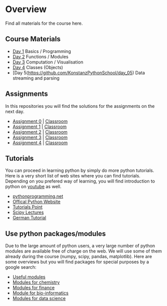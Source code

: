 # Overview
Find all materials for the course here.

## Course Materials
- [Day 1](https://github.com/KonstanzPythonSchool/day_01) Basics / Programming
- [Day 2](https://github.com/KonstanzPythonSchool/day_02) Functions / Modules
- [Day 3](https://github.com/KonstanzPythonSchool/day_03) Computation / Visualisation
- [Day 4](https://github.com/KonstanzPythonSchool/day_04) Classes (Objects)
- [Day 5(https://github.com/KonstanzPythonSchool/day_05) Data streaming and parsing

## Assignments
In this repositories you will find the solutions for the assignments on the next day.
- [Assignment 0](https://github.com/KonstanzPythonSchool/assignment_00) | [Classroom](https://classroom.github.com/a/9FdCJCQ7)
- [Assignment 1](https://github.com/KonstanzPythonSchool/assignment_01) | [Classroom](https://classroom.github.com/a/OHj7MZLY)
- [Assignment 2](https://github.com/KonstanzPythonSchool/assignment_02) | [Classroom](https://classroom.github.com/a/MOqrx5vr)
- [Assignment 3](https://github.com/KonstanzPythonSchool/assignment_03) | [Classroom](https://classroom.github.com/a/t86rKz9Q)
- [Assignment 4](https://github.com/KonstanzPythonSchool/assignment_04) | [Classroom](https://classroom.github.com/a/wiN728wA)

## Tutorials
You can proceed in learning python by simply do more python tutorials. Here is a very short list of web sites where you can find tutorials. Depending on you prefered way of learning, you will find introduction to python on [youtube](https://www.youtube.com/results?search_query=python) as well.

* [pythonprogramming.net](https://pythonprogramming.net/)
* [Offical Python Website](https://docs.python.org/3/tutorial/)
* [Tutorials Point](https://www.tutorialspoint.com/python/index.htm)
* [Scipy Lectures](https://www.scipy-lectures.org/)
* [German Tutorial](https://py-tutorial-de.readthedocs.io/de/python-3.3/)

## Use python packages/modules
Due to the large amount of python users, a very large number of python modules are available free of charge on the web. We will use some of them already during the course (numpy, scipy, pandas, matplotlib). Here are some overviews but you will find packages for special purposes by a google search:

* [Useful modules](https://wiki.python.org/moin/UsefulModules)
* [Modules for chemistry](http://lukaszmentel.com/blog/awesome-python-chemistry/index.html)
* [Modules for finance](https://www.linkedin.com/pulse/best-python-librariespackages-finance-financial-data-majid-aliakbar)
* [Module for bio-informatics](http://biopython.org/)
* [Modules for data science](https://medium.com/activewizards-machine-learning-company/top-15-python-libraries-for-data-science-in-in-2017-ab61b4f9b4a7)

